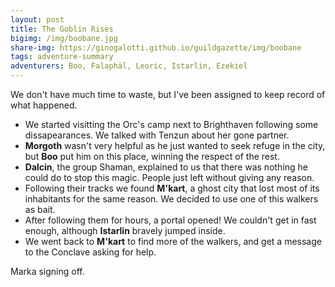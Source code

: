 ```yaml
---
layout: post
title: The Goblin Rises
bigimg: /img/boobane.jpg
share-img: https://ginogalotti.github.io/guildgazette/img/boobane
tags: adventure-summary
adventurers: Boo, Falaphäl, Leoric, Istarlin, Ezekiel
---
```


We don't have much time to waste, but I've been assigned to keep record of what happened.


* We started visitting the Orc's camp next to Brighthaven following some dissapearances. We talked with Tenzun about her gone partner.
* **Morgoth** wasn't very helpful as he just wanted to seek refuge in the city, but **Boo** put him on this place, winning the respect of the rest.
* **Dalcin**, the group Shaman, explained to us that there was nothing he could do to stop this magic. People just left without giving any reason. 
* Following their tracks we found **M'kart**, a ghost city that lost most of its inhabitants for the same reason. We decided to use one of this walkers as bait.
* After following them for hours, a portal opened! We couldn't get in fast enough, although **Istarlin** bravely jumped inside.
* We went back to **M'kart** to find more of the walkers, and get a message to the Conclave asking for help.

Marka signing off. 
